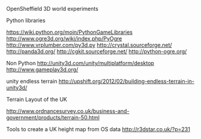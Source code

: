 


OpenSheffield 3D world experiments

Python libraries

https://wiki.python.org/moin/PythonGameLibraries
http://www.ogre3d.org/wiki/index.php/PyOgre
http://www.vrplumber.com/py3d.py
http://crystal.sourceforge.net/
http://panda3d.org/
http://cgkit.sourceforge.net/
http://python-ogre.org/

Non Python
http://unity3d.com/unity/multiplatform/desktop
http://www.gameplay3d.org/


unity endless terrain
http://upshift.org/2012/02/building-endless-terrain-in-unity3d/


Terrain Layout of the UK

http://www.ordnancesurvey.co.uk/business-and-government/products/terrain-50.html


Tools to create a UK height map from OS data
http://r3dstar.co.uk/?p=231
